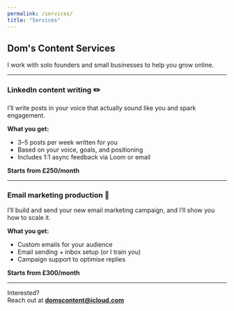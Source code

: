 ```yaml
---
permalink: /services/
title: "Services"
---
```


## Dom's Content Services

I work with solo founders and small businesses to help you grow online.

---

### LinkedIn content writing ✏️

I’ll write posts in your voice that actually sound like you and spark engagement.

**What you get:**
- 3–5 posts per week written for you
- Based on your voice, goals, and positioning
- Includes 1:1 async feedback via Loom or email

**Starts from £250/month**

---

### Email marketing production 📩

I’ll build and send your new email marketing campaign, and I’ll show you how to scale it.

**What you get:**
- Custom emails for your audience
- Email sending + inbox setup (or I train you)
- Campaign support to optimise replies

**Starts from £300/month**

---

Interested?  
Reach out at [**domscontent@icloud.com**](mailto:domscontent@icloud.com)
